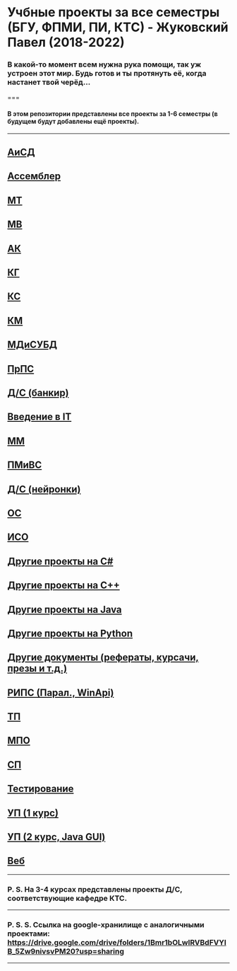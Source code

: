 Учбные проекты за все семестры (БГУ, ФПМИ, ПИ, КТС) - Жуковский Павел (2018-2022)
===
### В какой-то момент всем нужна рука помощи, так уж устроен этот мир. Будь готов и ты протянуть её, когда настанет твой черёд...
===
#### В этом репозитории представлены все проекты за 1-6 семестры (в будущем будут добавлены ещё проекты).
---
[АиСД](https://github.com/Shist/Zhukouski_Pavel_BSU_Projects/tree/master/Algorithms%20and%20data%20structures)
---
[Ассемблер](https://github.com/Shist/Zhukouski_Pavel_BSU_Projects/tree/master/Assembler)
---
[МТ](https://github.com/Shist/Zhukouski_Pavel_BSU_Projects/tree/master/Broadcast%20methods)
---
[МВ](https://github.com/Shist/Zhukouski_Pavel_BSU_Projects/tree/master/Calculation%20methods)
---
[АК](https://github.com/Shist/Zhukouski_Pavel_BSU_Projects/tree/master/Computer%20architecture)
---
[КГ](https://github.com/Shist/Zhukouski_Pavel_BSU_Projects/tree/master/Computer%20graphics)
---
[КС](https://github.com/Shist/Zhukouski_Pavel_BSU_Projects/tree/master/Computer%20networks%20(Cisco))
---
[КМ](https://github.com/Shist/Zhukouski_Pavel_BSU_Projects/tree/master/Cryptographic%20methods)
---
[МДиСУБД](https://github.com/Shist/Zhukouski_Pavel_BSU_Projects/tree/master/Data%20models%20and%20DBMS)
---
[ПрПС](https://github.com/Shist/Zhukouski_Pavel_BSU_Projects/tree/master/Design%20of%20software%20systems)
---
[Д/С (банкир)](https://github.com/Shist/Zhukouski_Pavel_BSU_Projects/tree/master/Development%20of%20client-server%20applications%20(DS))
---
[Введение в IT](https://github.com/Shist/Zhukouski_Pavel_BSU_Projects/tree/master/Introduction%20to%20IT)
---
[ММ](https://github.com/Shist/Zhukouski_Pavel_BSU_Projects/tree/master/Math%20modeling)
---
[ПМиВС](https://github.com/Shist/Zhukouski_Pavel_BSU_Projects/tree/master/Mobile%20and%20Embedded%20Systems%20Programming)
---
[Д/С (нейронки)](https://github.com/Shist/Zhukouski_Pavel_BSU_Projects/tree/master/Neural%20networks%20(DS))
---
[ОС](https://github.com/Shist/Zhukouski_Pavel_BSU_Projects/tree/master/OS%20(WinApi))
---
[ИСО](https://github.com/Shist/Zhukouski_Pavel_BSU_Projects/tree/master/Operations%20research%20(ISO))
---
[Другие проекты на C#](https://github.com/Shist/Zhukouski_Pavel_BSU_Projects/tree/master/Other%20Programming%20(C%23))
---
[Другие проекты на C++](https://github.com/Shist/Zhukouski_Pavel_BSU_Projects/tree/master/Other%20Programming%20(C%2B%2B))
---
[Другие проекты на Java](https://github.com/Shist/Zhukouski_Pavel_BSU_Projects/tree/master/Other%20Programming%20(Java))
---
[Другие проекты на Python](https://github.com/Shist/Zhukouski_Pavel_BSU_Projects/tree/master/Other%20Programming%20(Python))
---
[Другие документы (рефераты, курсачи, презы и т.д.)](https://github.com/Shist/Zhukouski_Pavel_BSU_Projects/tree/master/Other%20documents)
---
[РИПС (Парал., WinApi)](https://github.com/Shist/Zhukouski_Pavel_BSU_Projects/tree/master/Parallel%20systems%20(WinApi))
---
[ТП](https://github.com/Shist/Zhukouski_Pavel_BSU_Projects/tree/master/Programming%20technologies)
---
[МПО](https://github.com/Shist/Zhukouski_Pavel_BSU_Projects/tree/master/Software%20management)
---
[СП](https://github.com/Shist/Zhukouski_Pavel_BSU_Projects/tree/master/System%20Programming%20(WinApi))
---
[Тестирование](https://github.com/Shist/Zhukouski_Pavel_BSU_Projects/tree/master/Testing%20and%20software%20quality%20assessment)
---
[УП (1 курс)](https://github.com/Shist/Zhukouski_Pavel_BSU_Projects/tree/master/UP%20(Educational%20practice))
---
[УП (2 курс, Java GUI)](https://github.com/Shist/Zhukouski_Pavel_BSU_Projects/tree/master/UP%20on%20Java%20(Educational%20practice%20on%20Java))
---
[Веб](https://github.com/Shist/Zhukouski_Pavel_BSU_Projects/tree/master/Web-programming)
---
---
### P. S. На 3-4 курсах представлены проекты Д/С, соответствующие кафедре КТС.
---
### P. S. S. Ссылка на google-хранилище с аналогичными проектами: https://drive.google.com/drive/folders/1Bmr1bOLwlRVBdFVYIB_5Zw9nivsvPM20?usp=sharing
---
